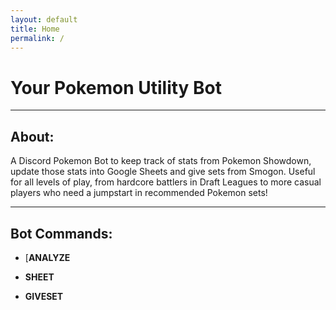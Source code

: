 ```yaml
---
layout: default
title: Home
permalink: /
---
```


# Your Pokemon Utility Bot

<hr class="line">

## About:

A Discord Pokemon Bot to keep track of stats from Pokemon Showdown, update those stats into Google Sheets and give sets from Smogon. Useful for all levels of play, from hardcore battlers in Draft Leagues to more casual players who need a jumpstart in recommended Pokemon sets!

<hr class="line">

## Bot Commands:

- [**ANALYZE**

- **SHEET**

- **GIVESET**
